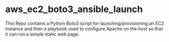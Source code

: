 # aws_ec2_boto3_ansible_launch


This Repo contains a Python Boto3 script for launching/provisioning an EC2 instance and then a playbook used to configure Apache on the host so that it can run a simple static web page.
